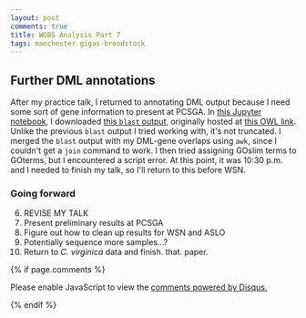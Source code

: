 ```yaml
---
layout: post
comments: true
title: WGBS Analysis Part 7
tags: manchester gigas-broodstock
---
```


## Further DML annotations

After my practice talk, I returned to annotating DML output because I need some sort of gene information to present at PCSGA. In [this Jupyter notebook](https://github.com/RobertsLab/project-gigas-oa-meth/blob/master/notebooks/2019-09-15-DML-Analysis.ipynb), I downloaded [this `blast` output](https://eagle.fish.washington.edu/cnidarian/oyster_v9_Gene_node2_blastout), originally hosted at [this OWL link](http://owl.fish.washington.edu/halfshell/bu-wikispaces/genefish/mainSpace/crassostreome.html). Unlike the previous `blast` output I tried working with, it's not truncated. I merged the `blast` output with my DML-gene overlaps using `awk`, since I couldn't get a `join` command to work. I then tried assigning GOslim terms to GOterms, but I encountered a script error. At this point, it was 10:30 p.m. and I needed to finish my talk, so I'll return to this before WSN.

### Going forward

6. REVISE MY TALK
7. Present preliminary results at PCSGA
8. Figure out how to clean up results for WSN and ASLO
9. Potentially sequence more samples...?
10. Return to *C. virginica* data and finish. that. paper.

{% if page.comments %}

<div id="disqus_thread"></div>
<script>

/**
*  RECOMMENDED CONFIGURATION VARIABLES: EDIT AND UNCOMMENT THE SECTION BELOW TO INSERT DYNAMIC VALUES FROM YOUR PLATFORM OR CMS.
*  LEARN WHY DEFINING THESE VARIABLES IS IMPORTANT: https://disqus.com/admin/universalcode/#configuration-variables*/
/*
var disqus_config = function () {
this.page.url = PAGE_URL;  // Replace PAGE_URL with your page's canonical URL variable
this.page.identifier = PAGE_IDENTIFIER; // Replace PAGE_IDENTIFIER with your page's unique identifier variable
};
*/
(function() { // DON'T EDIT BELOW THIS LINE
var d = document, s = d.createElement('script');
s.src = 'https://the-responsible-grad-student.disqus.com/embed.js';
s.setAttribute('data-timestamp', +new Date());
(d.head || d.body).appendChild(s);
})();
</script>
<noscript>Please enable JavaScript to view the <a href="https://disqus.com/?ref_noscript">comments powered by Disqus.</a></noscript>

{% endif %}

<script id="dsq-count-scr" src="//the-responsible-grad-student.disqus.com/count.js" async></script>
